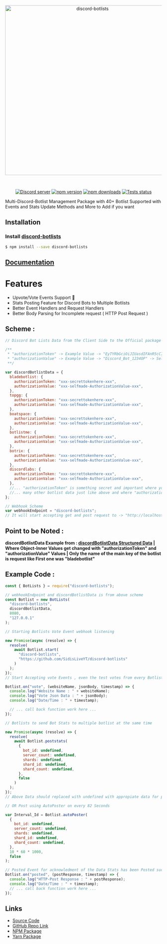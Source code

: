 <div align="center">
  <br />
  <p>
    <a href="https://github.com/SidisLiveYT/discord-botlists"><img src="https://raw.githubusercontent.com/SidisLiveYT/discord-botlists/main/.github/asserts/logo.svg" width="546" alt="discord-botlists" /></a>
  </p>
  <br />
<p>
<a href="https://discord.gg/MfME24sJ2a"><img src="https://img.shields.io/discord/795434308005134406?color=5865F2&logo=discord&logoColor=white" alt="Discord server" /></a>
<a href="https://www.npmjs.com/package/discord-botlists"><img src="https://img.shields.io/npm/v/discord-botlists.svg?maxAge=3600" alt="npm version" /></a>
<a href="https://www.npmjs.com/package/discord-botlists"><img src="https://img.shields.io/npm/dt/discord-botlists.svg?maxAge=3600" alt="npm downloads" /></a>
<a href="https://github.com/SidisLiveYT/discord-botlists/actions"><img src="https://github.com/discordjs/discord.js/workflows/Testing/badge.svg" alt="Tests status" /></a>
</p>
</div>

Multi-Discord-Botlist Management Package with 40+ Botlist Supported with Events and Stats Update Methods and More to Add if you want

## Installation

### Install **[discord-botlists](https://npmjs.com/package/discord-botlists)**

```sh
$ npm install --save discord-botlists
```
## [Documentation]("discord-botlists.js.org")

# Features

- Upvote/Vote Events Support 🚗
- Stats Posting Feature for Discord Bots to Multiple Botlists
- Better Event Handlers and Request Handlers
- Better Body Parsing for Incomplete request ( HTTP Post Request )

## Scheme :

```js
// Discord Bot Lists Data from the Client Side to the Official package

/**
 * "authorizationToken" -> Example Value -> "EyTYRbGciOiJIUasdIFAnR5cCI6IasApXVCJ9.eyJsaLPOsadadw423zMTQzMTM5NTc0NTk4HJKSIsImJvdCI6dad" -> Very Secret Botlist Token and Bot Specific and unique and need to hide for security
 * "authorizationValue" -> Example Value -> "Discord_Bot_1234OP" -> Self Made jsut to check for vote Webhooks
 **/

var discordBotlistData = {
  bladebotlist: {
    authorizationToken: "xxx-secrettokenhere-xxx",
    authorizationValue: "xxx-selfmade-AuthorizationValue-xxx",
  },
  topgg: {
    authorizationToken: "xxx-secrettokenhere-xxx",
    authorizationValue: "xxx-selfmade-AuthorizationValue-xxx",
  },
  boatspace: {
    authorizationToken: "xxx-secrettokenhere-xxx",
    authorizationValue: "xxx-selfmade-AuthorizationValue-xxx",
  },
  botlistme: {
    authorizationToken: "xxx-secrettokenhere-xxx",
    authorizationValue: "xxx-selfmade-AuthorizationValue-xxx",
  },
  botrix: {
    authorizationToken: "xxx-secrettokenhere-xxx",
    authorizationValue: "xxx-selfmade-AuthorizationValue-xxx",
  },
  discordlabs: {
    authorizationToken: "xxx-secrettokenhere-xxx",
    authorizationValue: "xxx-selfmade-AuthorizationValue-xxx",
  },
  //... "authorizationToken" is something secret and important where you had to "regen" in botlist's webhook page . and its quite long like larger than 25 characters at size
  //... many other botlist data just like above and where "authorizationValue"'s value should be value for "Authorization in HTTP POST request"
};

// Webhook Scheme
var webhookEndpoint = "discord-botlists";
// It will start accepting get and post request to -> "http://localhost:8080/discord-botlists" , where you can change listener port and ip address for pterodactyl users
```

## Point to be Noted :

**discordBotlistData Example from : [discordBotlistData Structured Data](https://github.com/SidisLiveYT/discord-botlists/blob/main/src/resources/global.md) | Where Object-Inner Values get changed with "authorizationToken" and "authorizationValue" Values | Only the name of the main key of the botlist is request like First one was "bladebotlist"**

## Example Code :

```js
const { BotLists } = require("discord-botlists");

// webhookEndpoint and discordBotlistData is from above scheme
const Botlist = new BotLists(
  "discord-botlists",
  discordBotlistData,
  8080,
  "127.0.0.1"
);

// Starting Botlists Vote Event webhook listening

new Promise(async (resolve) => {
  resolve(
    await Botlist.start(
      "discord-botlists",
      "https://github.com/SidisLiveYT/discord-botlists"
    )
  );
});
// Start Accepting vote Events , even the test votes from every Botlists where your webhook url has been saved in their Webhook manage page

Botlist.on("vote", (websiteName, jsonBody, timestamp) => {
  console.log("Website Name : " + websiteName);
  console.log("Vote Json Data : " + jsonBody);
  console.log("Date/Time : " + timestamp);

  // ... call back function work here ...
});

// Botlists to send Bot Stats to multiple botlist at the same time

new Promise(async (resolve) => {
  resolve(
    await Botlist.poststats(
      {
        bot_id: undefined,
        server_count: undefined,
        shards: undefined,
        shard_id: undefined,
        shard_count: undefined,
      },
      false
    )
  );
});
// Above Data should replaced with undefined with appropiate data for post request

// OR Post using AutoPoster on every 82 Seconds

var Interval_Id = Botlist.autoPoster(
  {
    bot_id: undefined,
    server_count: undefined,
    shards: undefined,
    shard_id: undefined,
    shard_count: undefined,
  },
  10 * 60 * 1000,
  false
);

// Posted Event for acknowledment of the Data Stats has been Posted successfully
Botlist.on("posted", (postResponse, timestamp) => {
  console.log("HTTP-Post Response : " + postResponse);
  console.log("Date/Time : " + timestamp);
  // ... call back function work here ...
});
```

## Links

- [Source Code](https://github.com/SidisLiveYT/discord-botlists.git)
- [GitHub Repo Link](https://github.com/SidisLiveYT/discord-botlists)
- [NPM Package](https://www.npmjs.com/package/discord-botlists)
- [Yarn Package](https://yarn.pm/discord-botlists)
